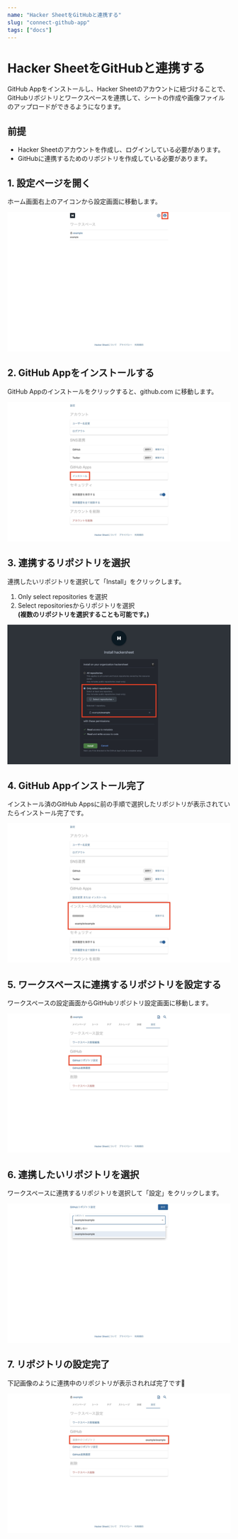 ```yaml
---
name: "Hacker SheetをGitHubと連携する"
slug: "connect-github-app"
tags: ["docs"]
---
```


# Hacker SheetをGitHubと連携する

GitHub Appをインストールし、Hacker Sheetのアカウントに紐づけることで、GitHubリポジトリとワークスペースを連携して、シートの作成や画像ファイルのアップロードができるようになります。

## 前提

- Hacker Sheetのアカウントを作成し、ログインしている必要があります。
- GitHubに連携するためのリポジトリを作成している必要があります。

## 1. 設定ページを開く

ホーム画面右上のアイコンから設定画面に移動します。

![01](/docs/GitHub連携/GitHub連携01.jpg)

## 2. GitHub Appをインストールする

GitHub Appのインストールをクリックすると、github.com に移動します。

![02](/docs/GitHub連携/GitHub連携02.jpg)

## 3. 連携するリポジトリを選択

連携したいリポジトリを選択して「Install」をクリックします。

1. Only select repositories を選択
2. Select repositoriesからリポジトリを選択  
   **(複数のリポジトリを選択することも可能です。)**

![03](/docs/GitHub連携/GitHub連携03.jpg)

## 4. GitHub Appインストール完了

インストール済のGitHub Appsに前の手順で選択したリポジトリが表示されていたらインストール完了です。

![04](/docs/GitHub連携/GitHub連携04.jpg)

## 5. ワークスペースに連携するリポジトリを設定する

ワークスペースの設定画面からGitHubリポジトリ設定画面に移動します。

![05](/docs/GitHub連携/GitHub連携05.jpg)

## 6. 連携したいリポジトリを選択

ワークスペースに連携するリポジトリを選択して「設定」をクリックします。

![06](/docs/GitHub連携/GitHub連携06.jpg)

## 7. リポジトリの設定完了

下記画像のように連携中のリポジトリが表示されれば完了です🎉

![07](/docs/GitHub連携/GitHub連携07.jpg)
